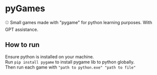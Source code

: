 # pyGames
⚾ Small games made with "pygame" for python learning purposes. With GPT assistance.

## How to run
Ensure python is installed on your machine.\
Run `pip install pygame` to install pygame lib to python globally.\
Then run each game with `"path to python.exe" "path to file"`
